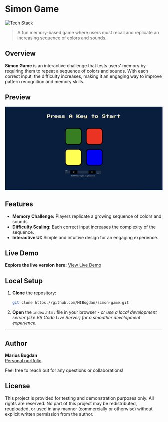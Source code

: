 # Simon Game

[![Tech Stack](https://img.shields.io/badge/HTML%20%7C%20CSS%20%7C%20JavaScript-black?style=flat-square)](#)
> A fun memory-based game where users must recall and replicate an increasing sequence of colors and sounds.

## Overview

**Simon Game** is an interactive challenge that tests users' memory by requiring them to repeat a sequence of colors and sounds. With each correct input, the difficulty increases, making it an engaging way to improve pattern recognition and memory skills.

## Preview

<p align="center">
  <img src="preview.png" alt="Project Preview" width="600">
</p>

## Features

- **Memory Challenge:** Players replicate a growing sequence of colors and sounds.
- **Difficulty Scaling:** Each correct input increases the complexity of the sequence.
- **Interactive UI:** Simple and intuitive design for an engaging experience.

## Live Demo

**Explore the live version here:** [View Live Demo](https://marius-bogdan.com/projects/simon-game/)

## Local Setup

1. **Clone** the repository:
   ```bash
   git clone https://github.com/MIBogdan/simon-game.git
   ```
2. **Open** the `index.html` file in your browser
   *- or use a local development server (like VS Code Live Server) for a smoother development experience.*

---

## Author

**Marius Bogdan**  
[Personal portfolio](https://marius-bogdan.com/)

Feel free to reach out for any questions or collaborations!

## License

This project is provided for testing and demonstration purposes only. All rights are reserved. No part of this project may be redistributed, reuploaded, or used in any manner (commercially or otherwise) without explicit written permission from the author.
